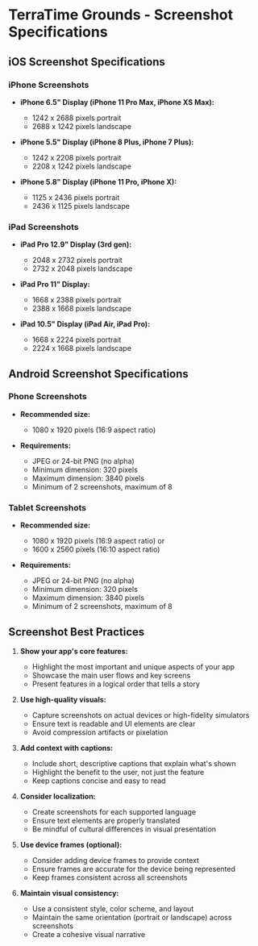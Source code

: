 # TerraTime Grounds - Screenshot Specifications

## iOS Screenshot Specifications

### iPhone Screenshots
- **iPhone 6.5" Display (iPhone 11 Pro Max, iPhone XS Max):**
  - 1242 x 2688 pixels portrait
  - 2688 x 1242 pixels landscape

- **iPhone 5.5" Display (iPhone 8 Plus, iPhone 7 Plus):**
  - 1242 x 2208 pixels portrait
  - 2208 x 1242 pixels landscape

- **iPhone 5.8" Display (iPhone 11 Pro, iPhone X):**
  - 1125 x 2436 pixels portrait
  - 2436 x 1125 pixels landscape

### iPad Screenshots
- **iPad Pro 12.9" Display (3rd gen):**
  - 2048 x 2732 pixels portrait
  - 2732 x 2048 pixels landscape

- **iPad Pro 11" Display:**
  - 1668 x 2388 pixels portrait
  - 2388 x 1668 pixels landscape

- **iPad 10.5" Display (iPad Air, iPad Pro):**
  - 1668 x 2224 pixels portrait
  - 2224 x 1668 pixels landscape

## Android Screenshot Specifications

### Phone Screenshots
- **Recommended size:**
  - 1080 x 1920 pixels (16:9 aspect ratio)

- **Requirements:**
  - JPEG or 24-bit PNG (no alpha)
  - Minimum dimension: 320 pixels
  - Maximum dimension: 3840 pixels
  - Minimum of 2 screenshots, maximum of 8

### Tablet Screenshots
- **Recommended size:**
  - 1080 x 1920 pixels (16:9 aspect ratio) or
  - 1600 x 2560 pixels (16:10 aspect ratio)

- **Requirements:**
  - JPEG or 24-bit PNG (no alpha)
  - Minimum dimension: 320 pixels
  - Maximum dimension: 3840 pixels
  - Minimum of 2 screenshots, maximum of 8

## Screenshot Best Practices

1. **Show your app's core features:**
   - Highlight the most important and unique aspects of your app
   - Showcase the main user flows and key screens
   - Present features in a logical order that tells a story

2. **Use high-quality visuals:**
   - Capture screenshots on actual devices or high-fidelity simulators
   - Ensure text is readable and UI elements are clear
   - Avoid compression artifacts or pixelation

3. **Add context with captions:**
   - Include short, descriptive captions that explain what's shown
   - Highlight the benefit to the user, not just the feature
   - Keep captions concise and easy to read

4. **Consider localization:**
   - Create screenshots for each supported language
   - Ensure text elements are properly translated
   - Be mindful of cultural differences in visual presentation

5. **Use device frames (optional):**
   - Consider adding device frames to provide context
   - Ensure frames are accurate for the device being represented
   - Keep frames consistent across all screenshots

6. **Maintain visual consistency:**
   - Use a consistent style, color scheme, and layout
   - Maintain the same orientation (portrait or landscape) across screenshots
   - Create a cohesive visual narrative